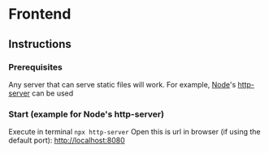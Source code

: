 # Frontend

## Instructions
### Prerequisites
Any server that can serve static files will work.
For example, [Node](https://nodejs.org/)'s [http-server](https://www.npmjs.com/package/http-server) can be used
### Start (example for Node's http-server)
Execute in terminal `npx http-server`
Open this is url in browser (if using the default port): [http://localhost:8080](http://localhost:8080)

